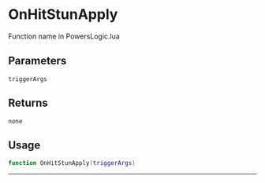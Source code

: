 # OnHitStunApply
Function name in PowersLogic.lua
## Parameters
`triggerArgs`
## Returns
`none`
## Usage
```lua
function OnHitStunApply(triggerArgs)
```
---
